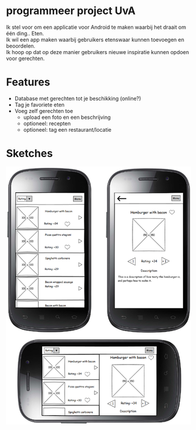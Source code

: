 # programmeer project UvA

Ik stel voor om een applicatie voor Android te maken waarbij het draait om één ding.. Eten. <br />
Ik wil een app maken waarbij gebruikers etenswaar kunnen toevoegen en beoordelen. <br />
Ik hoop op dat op deze manier gebruikers nieuwe inspiratie kunnen opdoen voor gerechten.

# Features

- Database met gerechten tot je beschikking (online?)
- Tag je favoriete eten
- Voeg zelf gerechten toe
  - upload een foto en een beschrijving
  - optioneel: recepten
  - optioneel: tag een restaurant/locatie
 
# Sketches
![sketch](doc/sketches.png)
